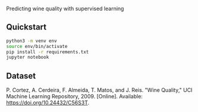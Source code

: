 Predicting wine quality with supervised learning

## Quickstart
```zsh
python3 -m venv env
source env/bin/activate
pip install -r requirements.txt
jupyter notebook
```

## Dataset
P. Cortez, A. Cerdeira, F. Almeida, T. Matos, and J. Reis. "Wine Quality," UCI Machine Learning Repository, 2009. [Online]. Available: https://doi.org/10.24432/C56S3T.
